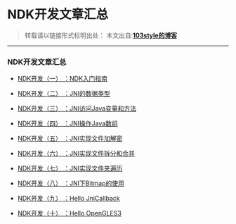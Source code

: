 # NDK开发文章汇总 

>转载请以链接形式标明出处： 
本文出自:[**103style的博客**](http://blog.csdn.net/lxk_1993) 


---


### NDK开发文章汇总
* [NDK开发（一） ：NDK入门指南](https://www.jianshu.com/p/63b19f174bc2)

* [NDK开发（二） ：JNI的数据类型](https://www.jianshu.com/p/8eac2a6dfe4e)

* [NDK开发（三） ：JNI访问Java变量和方法](https://www.jianshu.com/p/83f3ec4f3ac1)

* [NDK开发（四） ：JNI操作Java数组](https://www.jianshu.com/p/768a37fbbe98)

* [NDK开发（五） ：JNI实现文件加解密](https://www.jianshu.com/p/e532ce4a520a)

* [NDK开发（六） ：JNI实现文件拆分和合并](https://www.jianshu.com/p/31f88e715f69)

* [NDK开发（七） ：JNI实现文件夹遍历](https://www.jianshu.com/p/c7a2faf855dd)

* [NDK开发（八） ：JNI下Bitmap的使用](https://www.jianshu.com/p/bf9bc686be76)

* [NDK开发（九） ：Hello JniCallback](https://www.jianshu.com/p/15464d9199ba)

* [NDK开发（十） ：Hello OpenGLES3](https://www.jianshu.com/p/d3691ee13348)

